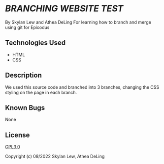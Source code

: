 # *BRANCHING WEBSITE TEST*

By Skylan Lew and Athea DeLing
For learning how to branch and merge using git for Epicodus

## Technologies Used
* HTML
* CSS

## Description
We used this source code and branched into 3 branches, changing the CSS styling on the page in each branch. 

## Known Bugs
None

## License
[GPL3.0](https://choosealicense.com/licenses/gpl-3.0/)

Copyright (c) 08/2022 Skylan Lew, Athea DeLing